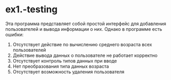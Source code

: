 # ex1.-testing

Эта программа представляет собой простой интерфейс для добавления пользователей и вывода информации о них. Однако в программе есть ошибки:
1. Отсутствует действие по вычислению среднего возраста всех пользователей
2. Действие вывода данных о пользователе не работает корректно
3. Отсутствует контроль типов данных при вводе
4. Нет преобразования типа данных возраста
5. Отсутствует возможность удаления пользователя
